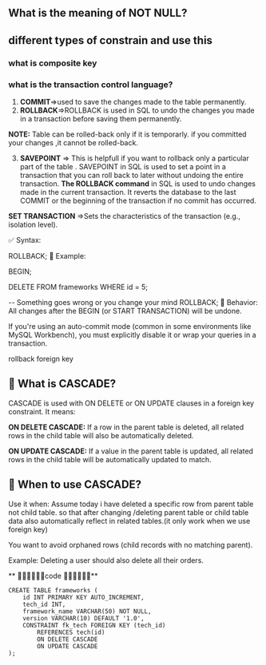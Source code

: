 ## What is the meaning of NOT NULL?
## different types of constrain  and use this 

### what is composite key


### what is the transaction control language?
1) **COMMIT**=>used to save the changes made to the table permanently.
2) **ROLLBACK**=>ROLLBACK is used in SQL to undo the changes you made in a transaction before saving them permanently.

**NOTE:** Table can be rolled-back only if it is temporarly.
if you committed your changes ,it cannot be rolled-back.

3) **SAVEPOINT** => This is helpfull if you want to rollback only a particular part of the table .
SAVEPOINT in SQL is used to set a point in a transaction that you can roll back to later without undoing the entire transaction.
**The ROLLBACK command** in SQL is used to undo changes made in the current transaction. It reverts the database to the last COMMIT or the beginning of the transaction if no commit has occurred.

**SET TRANSACTION**	=>Sets the characteristics of the transaction (e.g., isolation level).

✅ Syntax:

ROLLBACK;
📝 Example:

BEGIN;

DELETE FROM frameworks WHERE id = 5;

-- Something goes wrong or you change your mind
ROLLBACK;
🔄 Behavior:
All changes after the BEGIN (or START TRANSACTION) will be undone.

If you're using an auto-commit mode (common in some environments like MySQL Workbench), you must explicitly disable it or wrap your queries in a transaction.

 rollback
foreign key




## 🔶 What is CASCADE?
CASCADE is used with ON DELETE or ON UPDATE clauses in a foreign key constraint. It means:

**ON DELETE CASCADE:** If a row in the parent table is deleted, all related rows in the child table will also be automatically deleted.

**ON UPDATE CASCADE:** If a value in the parent table is updated, all related rows in the child table will be automatically updated to match.

##  🔶 When to use CASCADE?
Use it when:
Assume today i have deleted a specific row from parent table not child table. so that after changing /deleting parent table or child table data also automatically reflect in related tables.(it only work when we use foreign key)

You want to avoid orphaned rows (child records with no matching parent).

Example: Deleting a user should also delete all their orders.

** 👨🏻‍💻👨🏻‍💻code 👨🏻‍💻👨🏻‍💻**
```
CREATE TABLE frameworks (
    id INT PRIMARY KEY AUTO_INCREMENT,
    tech_id INT,
    framework_name VARCHAR(50) NOT NULL,
    version VARCHAR(10) DEFAULT '1.0',
    CONSTRAINT fk_tech FOREIGN KEY (tech_id)
        REFERENCES tech(id)
        ON DELETE CASCADE
        ON UPDATE CASCADE
);
```
